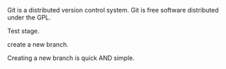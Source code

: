 Git is a distributed version control system.
Git is free software distributed under the GPL.

Test stage.

create a new branch.

Creating a new branch is quick AND simple.